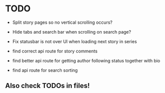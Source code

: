 # TODO

 - Split story pages so no vertical scrolling occurs?
 - Hide tabs and search bar when scrolling on search page?

 - Fix statusbar is not over UI when loading next story in series

 - find correct api route for story comments
 - find better api route for getting author following status together with bio
 - find api route for search sorting


## Also check TODOs in files!